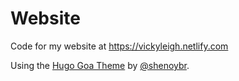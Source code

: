 # Website 

Code for my website at https://vickyleigh.netlify.com

Using the [Hugo Goa Theme](https://github.com/shenoybr/hugo-goa) by [@shenoybr](https://github.com/shenoybr).
